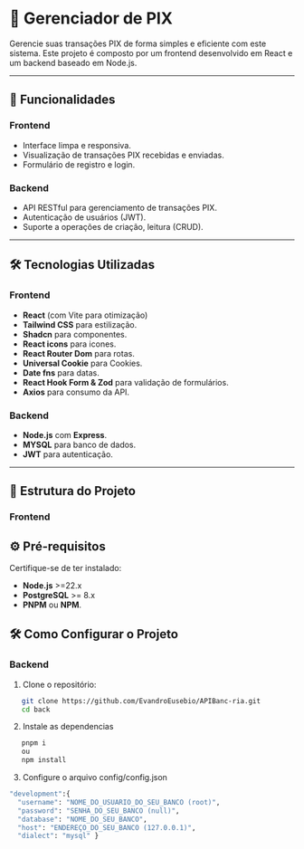 # 📌 Gerenciador de PIX

Gerencie suas transações PIX de forma simples e eficiente com este sistema. Este projeto é composto por um frontend desenvolvido em React e um backend baseado em Node.js.

---

## 🚀 **Funcionalidades**

### **Frontend**

- Interface limpa e responsiva.
- Visualização de transações PIX recebidas e enviadas.
- Formulário de registro e login.

### **Backend**

- API RESTful para gerenciamento de transações PIX.
- Autenticação de usuários (JWT).
- Suporte a operações de criação, leitura (CRUD).

---

## 🛠️ **Tecnologias Utilizadas**

### **Frontend**

- **React** (com Vite para otimização)
- **Tailwind CSS** para estilização.
- **Shadcn** para componentes.
- **React icons** para icones.
- **React Router Dom** para rotas.
- **Universal Cookie** para Cookies.
- **Date fns** para datas.
- **React Hook Form & Zod** para validação de formulários.
- **Axios** para consumo da API.

### **Backend**

- **Node.js** com **Express**.
- **MYSQL** para banco de dados.
- **JWT** para autenticação.

---

## 📂 **Estrutura do Projeto**

### **Frontend**

## ⚙️ **Pré-requisitos**

Certifique-se de ter instalado:

- **Node.js** >=22.x
- **PostgreSQL** >= 8.x
- **PNPM** ou **NPM**.

## 🛠️ **Como Configurar o Projeto**

### **Backend**

1. Clone o repositório:

```bash
   git clone https://github.com/EvandroEusebio/APIBanc-ria.git
   cd back
```

2. Instale as dependencias

```bash
   pnpm i
   ou
   npm install
```

3. Configure o arquivo config/config.json

```bash
"development":{
  "username": "NOME_DO_USUARIO_DO_SEU_BANCO (root)",
  "password": "SENHA_DO_SEU_BANCO (null)",
  "database": "NOME_DO_SEU_BANCO",
  "host": "ENDEREÇO_DO_SEU_BANCO (127.0.0.1)",
  "dialect": "mysql" }
```
